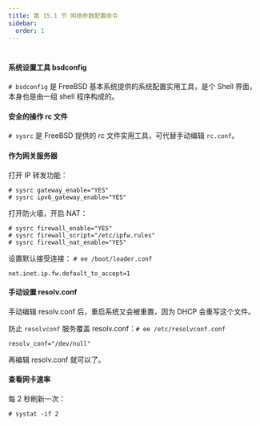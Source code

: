 ```yaml
---
title: 第 15.1 节 网络参数配置命令
sidebar:
  order: 1
---
```

# 

#### 系统设置工具 bsdconfig

`# bsdconfig` 是 FreeBSD 基本系统提供的系统配置实用工具，是个 Shell 界面，本身也是由一组 shell 程序构成的。

#### 安全的操作 rc 文件

`# sysrc` 是 FreeBSD 提供的 rc 文件实用工具，可代替手动编辑 `rc.conf`。

#### 作为网关服务器

打开 IP 转发功能：

```shell-session
# sysrc gateway_enable="YES"
# sysrc ipv6_gateway_enable="YES"
```

打开防火墙，开启 NAT：

```shell-session
# sysrc firewall_enable="YES"
# sysrc firewall_script="/etc/ipfw.rules"
# sysrc firewall_nat_enable="YES"
```

设置默认接受连接： `# ee /boot/loader.conf`

```shell-session
net.inet.ip.fw.default_to_accept=1
```

#### 手动设置 resolv.conf

手动编辑 resolv.conf 后，重启系统又会被重置，因为 DHCP 会重写这个文件。

防止 `resolvconf` 服务覆盖 resolv.conf：`# ee /etc/resolvconf.conf`

```shell-session
resolv_conf="/dev/null"
```

再编辑 resolv.conf 就可以了。

#### 查看网卡速率

每 2 秒刷新一次：

```shell-session
# systat -if 2
```

